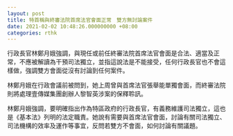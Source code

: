 ```yaml
---
layout: post
title: 特首稱與終審法院首席法官會面正常　雙方無討論案件
date: 2021-02-02 10:48:26.000000000 +08:00
categories: rthk
---
```


行政長官林鄭月娥強調，與現任或前任終審法院首席法官會面是合法、適當及正常，不應被解讀為干預司法獨立，並指這說法是不能接受，任何行政長官也不會這樣做，強調雙方會面從沒有討論到任何案件。 

林鄭月娥在行政會議前被問到，她上周曾與首席法官張舉能單獨會面，而終審法院則將處理壹傳媒集團創辦人黎智英涉案的保釋聆訊。

林鄭月娥強調，要明確指出作為特區政府的行政長官，有義務維護司法獨立，這也是《基本法》列明的法定職責。她說有需要與首席法官會面，討論有關司法獨立、司法機構的效率及運作等事宜，反問若雙方不會面，如何討論有關議題。
